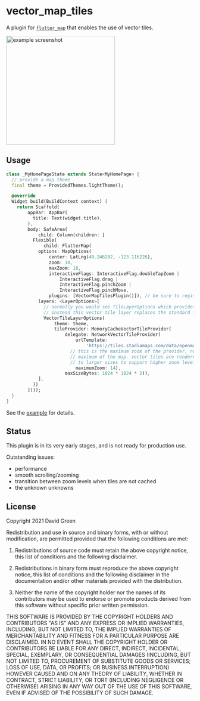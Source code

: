 # vector_map_tiles

A plugin for [`flutter_map`](https://pub.dev/packages/flutter_map) that enables the use of vector tiles.

<img src="https://raw.githubusercontent.com/greensopinion/flutter-vector-map-tiles/main/vector_map_tiles-example.png" alt="example screenshot" width="292"/>

## Usage

```dart
class _MyHomePageState extends State<MyHomePage> {
  // provide a map theme
  final theme = ProvidedThemes.lightTheme();

  @override
  Widget build(BuildContext context) {
    return Scaffold(
        appBar: AppBar(
          title: Text(widget.title),
        ),
        body: SafeArea(
            child: Column(children: [
          Flexible(
              child: FlutterMap(
            options: MapOptions(
                center: LatLng(49.246292, -123.116226),
                zoom: 10,
                maxZoom: 18,
                interactiveFlags: InteractiveFlag.doubleTapZoom |
                    InteractiveFlag.drag |
                    InteractiveFlag.pinchZoom |
                    InteractiveFlag.pinchMove,
                plugins: [VectorMapTilesPlugin()]), // be sure to register the plugin
            layers: <LayerOptions>[
              // normally you would see TileLayerOptions which provides raster tiles
              // instead this vector tile layer replaces the standard tile layer
              VectorTileLayerOptions(
                  theme: theme,
                  tileProvider: MemoryCacheVectorTileProvider(
                      delegate: NetworkVectorTileProvider(
                          urlTemplate:
                              'https://tiles.stadiamaps.com/data/openmaptiles/{z}/{x}/{y}.pbf?api_key=$apiKey',
                        // this is the maximum zoom of the provider, not the
                        // maximum of the map. vector tiles are rendered
                        // to larger sizes to support higher zoom levels
                          maximumZoom: 14),
                      maxSizeBytes: 1024 * 1024 * 2)),
            ],
          ))
        ])));
  }
}
```

See the [example](example) for details.

## Status

This plugin is in its very early stages, and is not ready for production use.

Outstanding issues:

* performance
* smooth scrolling/zooming
* transition between zoom levels when tiles are not cached
* the unknown unknowns

## License

Copyright 2021 David Green

Redistribution and use in source and binary forms, with or without modification,
are permitted provided that the following conditions are met:

1. Redistributions of source code must retain the above copyright notice,
   this list of conditions and the following disclaimer.

2. Redistributions in binary form must reproduce the above copyright notice, 
   this list of conditions and the following disclaimer in the documentation
   and/or other materials provided with the distribution.

3. Neither the name of the copyright holder nor the names of its contributors
   may be used to endorse or promote products derived from this software without
   specific prior written permission.

THIS SOFTWARE IS PROVIDED BY THE COPYRIGHT HOLDERS AND CONTRIBUTORS "AS IS" AND ANY
EXPRESS OR IMPLIED WARRANTIES, INCLUDING, BUT NOT LIMITED TO, THE IMPLIED WARRANTIES
OF MERCHANTABILITY AND FITNESS FOR A PARTICULAR PURPOSE ARE DISCLAIMED. IN NO EVENT
SHALL THE COPYRIGHT HOLDER OR CONTRIBUTORS BE LIABLE FOR ANY DIRECT, INDIRECT,
INCIDENTAL, SPECIAL, EXEMPLARY, OR CONSEQUENTIAL DAMAGES (INCLUDING, BUT NOT LIMITED
TO, PROCUREMENT OF SUBSTITUTE GOODS OR SERVICES; LOSS OF USE, DATA, OR PROFITS; OR 
BUSINESS INTERRUPTION) HOWEVER CAUSED AND ON ANY THEORY OF LIABILITY, WHETHER IN CONTRACT, 
STRICT LIABILITY, OR TORT (INCLUDING NEGLIGENCE OR OTHERWISE) ARISING IN ANY WAY OUT
 OF THE USE OF THIS SOFTWARE, EVEN IF ADVISED OF THE POSSIBILITY OF SUCH DAMAGE.